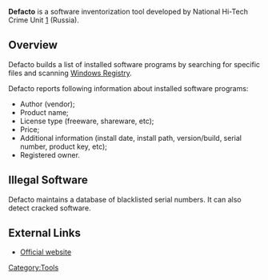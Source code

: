 **Defacto** is a software inventorization tool developed by National
Hi-Tech Crime Unit [1](http://nhtcu.ru/) (Russia).

## Overview

Defacto builds a list of installed software programs by searching for
specific files and scanning [Windows
Registry](Windows_Registry "wikilink").

Defacto reports following information about installed software programs:

- Author (vendor);
- Product name;
- License type (freeware, shareware, etc);
- Price;
- Additional information (install date, install path, version/build,
  serial number, product key, etc);
- Registered owner.

## Illegal Software

Defacto maintains a database of blacklisted serial numbers. It can also
detect cracked software.

## External Links

- [Official website](http://www.defacto-com.ru/)

[Category:Tools](Category:Tools "wikilink")